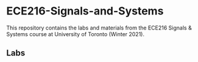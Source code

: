 # ECE216-Signals-and-Systems

This repository contains the labs and materials from the ECE216 Signals & Systems course at University of Toronto (Winter 2021).

## Labs
